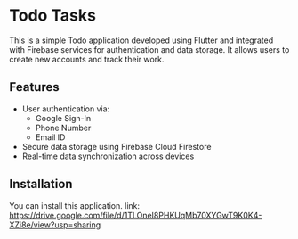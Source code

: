 # Todo Tasks

This is a simple Todo application developed using Flutter and integrated with Firebase services for authentication and data storage. It allows users to create new accounts and track their work.

## Features

- User authentication via:
  - Google Sign-In
  - Phone Number
  - Email ID
- Secure data storage using Firebase Cloud Firestore
- Real-time data synchronization across devices

## Installation

You can install this application.
link: https://drive.google.com/file/d/1TLOneI8PHKUqMb70XYGwT9K0K4-XZi8e/view?usp=sharing
